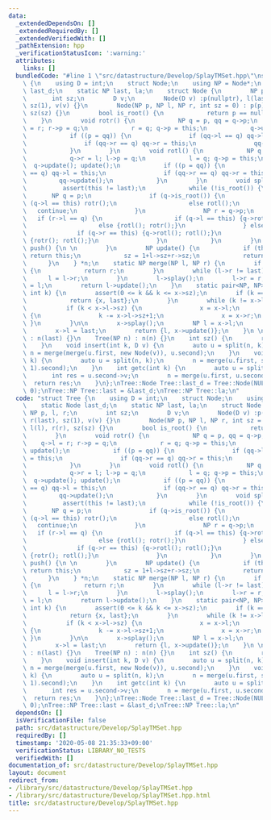 ```yaml
---
data:
  _extendedDependsOn: []
  _extendedRequiredBy: []
  _extendedVerifiedWith: []
  _pathExtension: hpp
  _verificationStatusIcon: ':warning:'
  attributes:
    links: []
  bundledCode: "#line 1 \"src/datastructure/Develop/SplayTMSet.hpp\"\nstruct Tree\
    \ {\n    using D = int;\n    struct Node;\n    using NP = Node*;\n    static Node\
    \ last_d;\n    static NP last, la;\n    struct Node {\n        NP p, l, r;\n \
    \       int sz;\n        D v;\n        Node(D v) :p(nullptr), l(last), r(last),\
    \ sz(1), v(v) {}\n        Node(NP p, NP l, NP r, int sz = 0) : p(p), l(l), r(r),\
    \ sz(sz) {}\n        bool is_root() {\n            return p == nullptr;\n    \
    \    }\n        void rotr() {\n            NP q = p, qq = q->p;\n            q->l\
    \ = r; r->p = q;\n            r = q; q->p = this;\n            q->update(); update();\n\
    \            if ((p = qq)) {\n                if (qq->l == q) qq->l = this;\n\
    \                if (qq->r == q) qq->r = this;\n                qq->update();\n\
    \            }\n        }\n        void rotl() {\n            NP q = p, qq = q->p;\n\
    \            q->r = l; l->p = q;\n            l = q; q->p = this;\n          \
    \  q->update(); update();\n            if ((p = qq)) {\n                if (qq->l\
    \ == q) qq->l = this;\n                if (qq->r == q) qq->r = this;\n       \
    \         qq->update();\n            }\n        }\n        void splay() {\n  \
    \          assert(this != last);\n            while (!is_root()) {\n         \
    \       NP q = p;\n                if (q->is_root()) {\n                    if\
    \ (q->l == this) rotr();\n                    else rotl();\n                 \
    \   continue;\n                }\n                NP r = q->p;\n             \
    \   if (r->l == q) {\n                    if (q->l == this) {q->rotr(); rotr();}\n\
    \                    else {rotl(); rotr();}\n                } else {\n      \
    \              if (q->r == this) {q->rotl(); rotl();}\n                    else\
    \ {rotr(); rotl();}\n                }\n            }\n        }\n        void\
    \ push() {\n \n        }\n        NP update() {\n            if (this == last)\
    \ return this;\n            sz = 1+l->sz+r->sz;\n            return this;\n  \
    \      }\n    } *n;\n    static NP merge(NP l, NP r) {\n        if (l == last)\
    \ {\n            return r;\n        }\n        while (l->r != last) {\n      \
    \      l = l->r;\n        }\n        l->splay();\n        l->r = r;\n        r->p\
    \ = l;\n        return l->update();\n    }\n    static pair<NP, NP> split(NP x,\
    \ int k) {\n        assert(0 <= k && k <= x->sz);\n        if (k == x->sz) {\n\
    \            return {x, last};\n        }\n        while (k != x->l->sz) {\n \
    \           if (k < x->l->sz) {\n                x = x->l;\n            } else\
    \ {\n                k -= x->l->sz+1;\n                x = x->r;\n           \
    \ }\n        }\n\n        x->splay();\n        NP l = x->l;\n        l->p = NULL;\n\
    \        x->l = last;\n        return {l, x->update()};\n    }\n \n    Tree()\
    \ : n(last) {}\n    Tree(NP n) : n(n) {}\n    int sz() {\n        return n->sz;\n\
    \    }\n    void insert(int k, D v) {\n        auto u = split(n, k);\n       \
    \ n = merge(merge(u.first, new Node(v)), u.second);\n    }\n    void erase(int\
    \ k) {\n        auto u = split(n, k);\n        n = merge(u.first, split(u.second,\
    \ 1).second);\n    }\n    int getc(int k) {\n        auto u = split(n, k);\n \
    \       int res = u.second->v;\n        n = merge(u.first, u.second);\n      \
    \  return res;\n    }\n};\nTree::Node Tree::last_d = Tree::Node(NULL, NULL, NULL,\
    \ 0);\nTree::NP Tree::last = &last_d;\nTree::NP Tree::la;\n"
  code: "struct Tree {\n    using D = int;\n    struct Node;\n    using NP = Node*;\n\
    \    static Node last_d;\n    static NP last, la;\n    struct Node {\n       \
    \ NP p, l, r;\n        int sz;\n        D v;\n        Node(D v) :p(nullptr), l(last),\
    \ r(last), sz(1), v(v) {}\n        Node(NP p, NP l, NP r, int sz = 0) : p(p),\
    \ l(l), r(r), sz(sz) {}\n        bool is_root() {\n            return p == nullptr;\n\
    \        }\n        void rotr() {\n            NP q = p, qq = q->p;\n        \
    \    q->l = r; r->p = q;\n            r = q; q->p = this;\n            q->update();\
    \ update();\n            if ((p = qq)) {\n                if (qq->l == q) qq->l\
    \ = this;\n                if (qq->r == q) qq->r = this;\n                qq->update();\n\
    \            }\n        }\n        void rotl() {\n            NP q = p, qq = q->p;\n\
    \            q->r = l; l->p = q;\n            l = q; q->p = this;\n          \
    \  q->update(); update();\n            if ((p = qq)) {\n                if (qq->l\
    \ == q) qq->l = this;\n                if (qq->r == q) qq->r = this;\n       \
    \         qq->update();\n            }\n        }\n        void splay() {\n  \
    \          assert(this != last);\n            while (!is_root()) {\n         \
    \       NP q = p;\n                if (q->is_root()) {\n                    if\
    \ (q->l == this) rotr();\n                    else rotl();\n                 \
    \   continue;\n                }\n                NP r = q->p;\n             \
    \   if (r->l == q) {\n                    if (q->l == this) {q->rotr(); rotr();}\n\
    \                    else {rotl(); rotr();}\n                } else {\n      \
    \              if (q->r == this) {q->rotl(); rotl();}\n                    else\
    \ {rotr(); rotl();}\n                }\n            }\n        }\n        void\
    \ push() {\n \n        }\n        NP update() {\n            if (this == last)\
    \ return this;\n            sz = 1+l->sz+r->sz;\n            return this;\n  \
    \      }\n    } *n;\n    static NP merge(NP l, NP r) {\n        if (l == last)\
    \ {\n            return r;\n        }\n        while (l->r != last) {\n      \
    \      l = l->r;\n        }\n        l->splay();\n        l->r = r;\n        r->p\
    \ = l;\n        return l->update();\n    }\n    static pair<NP, NP> split(NP x,\
    \ int k) {\n        assert(0 <= k && k <= x->sz);\n        if (k == x->sz) {\n\
    \            return {x, last};\n        }\n        while (k != x->l->sz) {\n \
    \           if (k < x->l->sz) {\n                x = x->l;\n            } else\
    \ {\n                k -= x->l->sz+1;\n                x = x->r;\n           \
    \ }\n        }\n\n        x->splay();\n        NP l = x->l;\n        l->p = NULL;\n\
    \        x->l = last;\n        return {l, x->update()};\n    }\n \n    Tree()\
    \ : n(last) {}\n    Tree(NP n) : n(n) {}\n    int sz() {\n        return n->sz;\n\
    \    }\n    void insert(int k, D v) {\n        auto u = split(n, k);\n       \
    \ n = merge(merge(u.first, new Node(v)), u.second);\n    }\n    void erase(int\
    \ k) {\n        auto u = split(n, k);\n        n = merge(u.first, split(u.second,\
    \ 1).second);\n    }\n    int getc(int k) {\n        auto u = split(n, k);\n \
    \       int res = u.second->v;\n        n = merge(u.first, u.second);\n      \
    \  return res;\n    }\n};\nTree::Node Tree::last_d = Tree::Node(NULL, NULL, NULL,\
    \ 0);\nTree::NP Tree::last = &last_d;\nTree::NP Tree::la;\n"
  dependsOn: []
  isVerificationFile: false
  path: src/datastructure/Develop/SplayTMSet.hpp
  requiredBy: []
  timestamp: '2020-05-08 21:35:33+09:00'
  verificationStatus: LIBRARY_NO_TESTS
  verifiedWith: []
documentation_of: src/datastructure/Develop/SplayTMSet.hpp
layout: document
redirect_from:
- /library/src/datastructure/Develop/SplayTMSet.hpp
- /library/src/datastructure/Develop/SplayTMSet.hpp.html
title: src/datastructure/Develop/SplayTMSet.hpp
---
```

